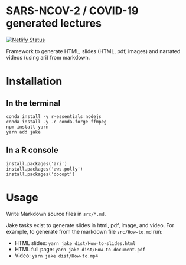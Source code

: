 # SARS-NCOV-2 / COVID-19 generated lectures

[![Netlify Status](https://api.netlify.com/api/v1/badges/d33035ea-4760-443f-bef7-c1ee3431dc51/deploy-status)](https://app.netlify.com/sites/covid19-lessons/deploys)

Framework to generate HTML, slides (HTML, pdf, images) and narrated videos
(using ari) from markdown.


# Installation

## In the terminal

```
conda install -y r-essentials nodejs 
conda install -y -c conda-forge ffmpeg
npm install yarn
yarn add jake
```


## In a R console

```
install.packages('ari')
install.packages('aws.polly')
install.packages('docopt')
```

# Usage

Write Markdown source files in `src/*.md`.

Jake tasks exist to generate slides in html, pdf, image, and video. For example,
to generate from the markdown file `src/How-to.md` run:

- HTML slides: `yarn jake dist/How-to-slides.html`
- HTML  full page: `yarn jake dist/How-to-document.pdf`
- Video: `yarn jake dist/How-to.mp4`
